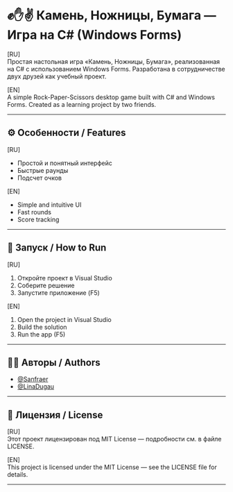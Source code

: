 # ✊✋✌ Камень, Ножницы, Бумага — Игра на C# (Windows Forms)

[RU]  
Простая настольная игра «Камень, Ножницы, Бумага», реализованная на C# с использованием Windows Forms. Разработана в сотрудничестве двух друзей как учебный проект.

[EN]  
A simple Rock-Paper-Scissors desktop game built with C# and Windows Forms. Created as a learning project by two friends.

---

## ⚙ Особенности / Features

[RU]

- Простой и понятный интерфейс
- Быстрые раунды
- Подсчет очков

[EN]

- Simple and intuitive UI
- Fast rounds
- Score tracking

---

## 🚀 Запуск / How to Run

[RU]  
1. Откройте проект в Visual Studio  
2. Соберите решение  
3. Запустите приложение (F5)

[EN]  
1. Open the project in Visual Studio  
2. Build the solution  
3. Run the app (F5)

---

## 👨‍💻 Авторы / Authors

- [@Sanfraer](https://github.com/Sanfraer)
- [@LinaDugau](https://github.com/LinaDugau) 

---

## 📄 Лицензия / License

[RU]  
Этот проект лицензирован под MIT License — подробности см. в файле LICENSE.

[EN]  
This project is licensed under the MIT License — see the LICENSE file for details.

---
